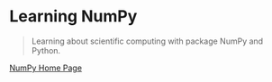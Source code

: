 # Learning NumPy

> Learning about scientific computing with package NumPy and Python.

[NumPy Home Page](https://www.numpy.org/)

